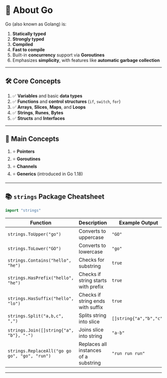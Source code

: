 # 📘 About Go

Go (also known as Golang) is:

1. **Statically typed**
2. **Strongly typed**
3. **Compiled**
4. **Fast to compile**
5. Built-in **concurrency** support via **Goroutines**
6. Emphasizes **simplicity**, with features like **automatic garbage collection**

---

## 🛠️ Core Concepts

1. ✅ **Variables** and basic **data types**
2. ✅ **Functions** and **control structures** (`if`, `switch`, `for`)
3. ✅ **Arrays**, **Slices**, **Maps**, and **Loops**
4. ✅ **Strings**, **Runes**, **Bytes**
5. ✅ **Structs** and **Interfaces**

---

## 🚀 Main Concepts

1. ⭐ **Pointers**
2. ⭐ **Goroutines**
3. ⭐ **Channels**
4. ⭐ **Generics** (introduced in Go 1.18)

---

## 📚 `strings` Package Cheatsheet

```go
import "strings"
```

| Function                                  | Description                             | Example Output         |
|-------------------------------------------|-----------------------------------------|-------------------------|
| `strings.ToUpper("go")`                  | Converts to uppercase                   | `"GO"`                 |
| `strings.ToLower("GO")`                  | Converts to lowercase                   | `"go"`                 |
| `strings.Contains("hello", "he")`        | Checks for substring                    | `true`                 |
| `strings.HasPrefix("hello", "he")`       | Checks if string starts with prefix     | `true`                 |
| `strings.HasSuffix("hello", "lo")`       | Checks if string ends with suffix       | `true`                 |
| `strings.Split("a,b,c", ",")`            | Splits string into slice                | `[]string{"a","b","c"}`|
| `strings.Join([]string{"a", "b"}, "-")`  | Joins slice into string                 | `"a-b"`                |
| `strings.ReplaceAll("go go go", "go", "run")` | Replaces all instances of a substring | `"run run run"`        |

---
